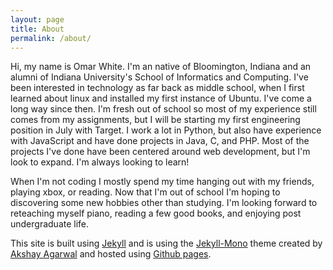 ```yaml
---
layout: page
title: About
permalink: /about/
---
```


Hi, my name is Omar White. I'm an native of Bloomington, Indiana and an alumni of Indiana University's School of Informatics and Computing. I've been interested in technology as far back as middle school, when I first learned about linux and installed my first instance of Ubuntu. I've come a long way since then. I'm fresh out of school so most of my experience still comes from my assignments, but I will be starting my first engineering position in July with Target. I work a lot in Python, but also have experience with JavaScript and have done projects in Java, C, and PHP. Most of the projects I've done have been centered around web development, but I'm look to expand. I'm always looking to learn!

When I'm not coding I mostly spend my time hanging out with my friends, playing xbox, or reading. Now that I'm out of school I'm hoping to discovering some new hobbies other than studying. I'm looking forward to reteaching myself piano, reading a few good books, and enjoying post undergraduate life.

This site is built using [Jekyll](https://jekyllrb.com/) and is using the [Jekyll-Mono](https://github.com/AkshayAgarwal007/Jekyll-Mono) theme created by [Akshay Agarwal](http://akshayagarwal.me/) and hosted using [Github pages](https://pages.github.com/).
